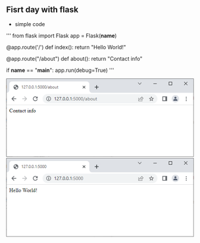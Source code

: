 ## Fisrt day with flask
- simple code

'''
from flask import Flask
app = Flask(__name__)

@app.route('/')
def index():
    return "Hello World!"

@app.route("/about")
def about():
    return "Contact info"

if __name__ == "__main__":
    app.run(debug=True)
'''

![img_3.png](img_3.png)
![img_4.png](img_4.png)